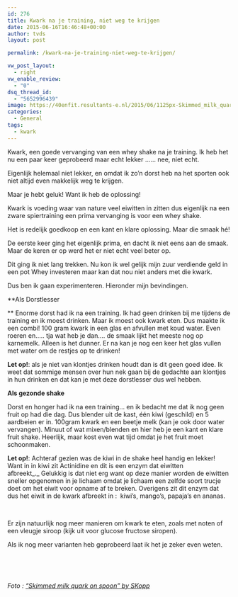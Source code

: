 ```yaml
---
id: 276
title: Kwark na je training, niet weg te krijgen
date: 2015-06-16T16:46:48+00:00
author: tvds
layout: post

permalink: /kwark-na-je-training-niet-weg-te-krijgen/

vw_post_layout:
  - right
vw_enable_review:
  - "0"
dsq_thread_id:
  - "5652996439"
image: https://40enfit.resultants-e.nl/2015/06/1125px-Skimmed_milk_quark_on_spoon.jpg
categories:
  - General
tags:
  - kwark
---
```

Kwark, een goede vervanging van een whey shake na je training. Ik heb het nu een paar keer geprobeerd maar echt lekker &#8230;&#8230; nee, niet echt.

Eigenlijk helemaal niet lekker, en omdat ik zo&#8217;n dorst heb na het sporten ook niet altijd even makkelijk weg te krijgen.

Maar je hebt geluk! Want ik heb de oplossing!<!--more-->

Kwark is voeding waar van nature veel eiwitten in zitten dus eigenlijk na een zware spiertraining een prima vervanging is voor een whey shake.

Het is redelijk goedkoop en een kant en klare oplossing. Maar die smaak hé!

De eerste keer ging het eigenlijk prima, en dacht ik niet eens aan de smaak. Maar de keren er op werd het er niet echt veel beter op.

Dit ging ik niet lang trekken. Nu kon ik wel gelijk mijn zuur verdiende geld in een pot Whey investeren maar kan dat nou niet anders met die kwark.

Dus ben ik gaan experimenteren. Hieronder mijn bevindingen.

**Als Dorstlesser
  
** Enorme dorst had ik na een training. Ik had geen drinken bij me tijdens de training en ik moest drinken. Maar ik moest ook kwark eten. Dus maakte ik een combi! 100 gram kwark in een glas en afvullen met koud water. Even roeren en&#8230;.. tja wat heb je dan&#8230;. de smaak lijkt het meeste nog op karnemelk. Alleen is het dunner. Er na kan je nog een keer het glas vullen met water om de restjes op te drinken!

**Let op!**: als je niet van klontjes drinken houdt dan is dit geen goed idee. Ik weet dat sommige mensen over hun nek gaan bij de gedachte aan klontjes in hun drinken en dat kan je met deze dorstlesser dus wel hebben.

**Als gezonde shake**
  
Dorst en honger had ik na een training&#8230; en ik bedacht me dat ik nog geen fruit op had die dag. Dus blender uit de kast, één kiwi (geschild) en 5 aardbeien er in. 100gram kwark en een beetje melk (kan je ook door water vervangen). Minuut of wat mixen/blenden en hier heb je een kant en klare fruit shake. Heerlijk, maar kost even wat tijd omdat je het fruit moet schoonmaken.

**Let op!**: Achteraf gezien was de kiwi in de shake heel handig en lekker! Want in in kiwi zit Actinidine en dit is een enzym dat eiwitten afbreekt_._ Gelukkig is dat niet erg want op deze manier worden de eiwitten sneller opgenomen in je lichaam omdat je lichaam een zelfde soort trucje doet om het eiwit voor opname af te breken. Overigens zit dit enzym dat dus het eiwit in de kwark afbreekt in :  kiwi&#8217;s, mango&#8217;s, papaja&#8217;s en ananas.

&nbsp;

Er zijn natuurlijk nog meer manieren om kwark te eten, zoals met noten of een vleugje siroop (kijk uit voor glucose fructose siropen).

Als ik nog meer varianten heb geprobeerd laat ik het je zeker even weten.

&nbsp;

&nbsp;

_Foto : <a href="https://commons.wikimedia.org/wiki/File:Skimmed_milk_quark_on_spoon.jpg#/media/File:Skimmed_milk_quark_on_spoon.jpg" target="_blank">&#8220;Skimmed milk quark on spoon&#8221; by SKopp</a>_